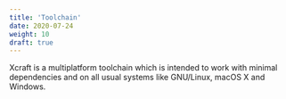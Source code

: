 ```yaml
---
title: 'Toolchain'
date: 2020-07-24
weight: 10
draft: true
---
```


Xcraft is a multiplatform toolchain which is intended to work with minimal dependencies and on all usual systems like GNU/Linux, macOS X and Windows.
